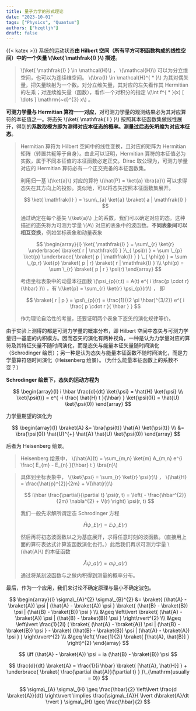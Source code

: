 ```yaml
---
title: 量子力学的形式理论
date: "2023-10-01"
tags: ["Physics", "Quantum"]
authors: ["hzqtljh"]
draft: false
---
```

{{< katex >}}
系统的运动状态**由 Hilbert 空间（所有平方可积函数构成的线性空间）中的一个矢量 \\(\ket{ \mathfrak{I} }\\) 描述**。

> \\(\ket{ \mathfrak{I} } \in \mathcal{H}\\) ， \\(\mathcal{H}\\) 可以为分立维空间，也可以为连续维空间。 \\(\bra{I} \in \mathcal{H}^{ \* }\\) 为其对偶矢量，把矢量映射为一个数。对分立维矢量，其对应的左矢看作其 Hermitian 的左乘；对连续维矢量（函数），看作一个对积分的指定 \\(\int f^{ \* }(x) [ \dots ] \mathrm{~d}^{3} x\\) 。

**可测力学量与 Hermitian 算符一一对应**，对可测力学量的观测结果必为其对应算符的本征值之一。将态矢 \\(\ket{ \mathfrak{ I } }\\) 按照其本征函数集做线性展开，得到的**系数取模方即为测得对应本征态的概率。测量过后态矢坍缩为对应本征态**。

> Hermitian 算符为 Hilbert 空间中的线性变换，且对应的矩阵为 Hermitian 矩阵（转置共轭等于自身）。由此可以证明，Hermitian 算符的本征值必为实数，属于不同本征值的本征函数必定正交。Dirac 取公理为，可测力学量对应的 Hermitian 算符必有一个正交完备的本征函数集。
> 
> 利用归一基 \\(\ket{a}\\) 对应的算符 \\(\hat{P} = \ket{a} \bra{a}\\) 可以求得态矢在其方向上的投影。类似地，可以将态矢按照本征函数集展开。
> 
> $$
\ket{ \mathfrak{I} } = \sum\_{a} \ket{a} \braket{ a | \mathfrak{I} }
  $$
> 
> 通过确定在每个基矢 \\(\ket{a}\\) 上的系数，我们可以确定对应的态。这种描述的态矢称为可测力学量 \\(A\\) 对应的表象中的波函数。**不同表象间可以相互变换**，例如坐标表象和动量表象
> 
> $$
 \begin{array}{l}
 \ket{ \mathfrak{I} } = \sum\_{r} \ket{r} \underbrace{ \braket{ r | \mathfrak{I} } }\_{ \psi(r) } = \sum \_{p} \ket{p} \underbrace{ \braket{ p | \mathfrak{I} } } \_{ \phi(p) } = \sum \_{p,r} \ket{p} \braket{ p | r} \braket{ r | \mathfrak{I} } \\\
 \phi(p) = \sum \_{r} \braket{ p | r } \psi(r)
 \end{array}
  $$
> 
> 考虑坐标表象中的动量本征函数 \\(\psi\_{p}(r,t) = A(t) e^{ i \frac{p \cdot r}{\hbar} }\\) ，有 \\(\ket{p} = \sum\_{r} \ket{r} \psi\_{p}(r)\\) ， 即
> 
> $$
 \braket{ r | p } = \psi\_{p}(r) = \frac{1}{(2 \pi \hbar)^{3/2}} e^{ i \frac{ p \cdot r }{ \hbar } }
  $$
> 
> 作为理论自洽性的考量，还要证明两个表象下态矢的演化规律等价。

由于实验上测得的都是可测力学量的概率分布，即 Hilbert 空间中态矢与可测力学量归一基底的内积模方。因而态矢的演化有两种视角，一种是认为力学量对应的算符及其特征矢量不随时间演化，而是态矢与能量本征矢量随时间演化（Schrodinger 绘景）；另一种是认为态矢与能量本征函数不随时间演化，而是力学量算符随时间演化（Heisenberg 绘景）。（为什么能量本征函数上的系数不变？）

**Schrodinger 绘景下，态矢的运动方程为**

$$
\begin{array}{l}
i \hbar \frac{d}{dt} \ket{\psi} = \hat{H} \ket{\psi} \\\
\ket{\psi(t)} = e^{ -i \frac{ \hat{H} t }{\hbar} } \ket{\psi(0)} = \hat{U} \ket{\psi(0)}
\end{array}
$$

力学量期望的演化为

$$
\begin{array}{l}
\braket{A} &= \bra{\psi(t)} \hat{A} \ket{\psi(t)} \\\
&= \bra{\psi(0)} \hat{U}^{+} \hat{A} \hat{U} \ket{\psi(0)}
\end{array}
$$

后者为 Heisenberg 绘景。

> Heisenberg 绘景中， \\(\hat{A}(t) = \sum\_{m,n} \ket{m} A\_{m,n} e^{i \frac{ E\_{m} - E\_{n} }{\hbar} t } \bra{n}\\)

> 具体到坐标表象中， \\(\ket{\psi} = \sum\_{r} \ket{r} \psi(r)\\) ， \\(\hat{H} = \frac{\hat{p}^{2}}{2m} + V(\hat{r})\\)
> 
> $$
 i\hbar \frac{\partial}{\partial t} \psi(r, t) = \left( - \frac{\hbar^{2}}{2m} \nabla^{2} + V(r) \right) \psi(r, t)
  $$
> 
> 我们一般先求解所谓定态 Schrodinger 方程
> 
> $$
 \hat{H} \psi\_{E}(r) = E \psi\_{E}(r)
  $$
> 
> 然后再将初态波函数以之为基底展开，求得任意时刻的波函数。（直接用上面的算符表达式计算波函数演化也行。）此后我们再求可测力学量 \\(\hat{A}\\) 的本征函数
> 
> $$
 \hat{A} \psi\_{a}(r) = a \psi\_{a}(r)
  $$
> 
> 通过将某刻波函数与之做内积得到测量的概率分布。

最后，作为一个应用，我们来讨论不确定原理与最小不确定波包。

$$
\begin{array}{l}
\sigma\_{A}^{2} \sigma\_{B}^{2} &= \braket{ (\hat{A} - \braket{A}) \psi | (\hat{A} - \braket{A}) \psi } \braket{ (\hat{B} - \braket{B}) \psi | (\hat{B} - \braket{B}) \psi } \\\
&\geq \left\lvert \braket{ (\hat{A} - \braket{A}) \psi | (\hat{B} - \braket{B}) \psi } \right\rvert^{2} \\\
&\geq \left\lvert \frac{1}{2i} ( \braket{ (\hat{A} - \braket{A}) \psi | (\hat{B} - \braket{B}) \psi } - \braket{ (\hat{B} - \braket{B}) \psi | (\hat{A} - \braket{A}) \psi } ) \right\rvert^{2} \\\
&\geq \left( \frac{1}{2i} \braket{ [\hat{A}, \hat{B}] } \right)^{2}
\end{array}
$$

$$
\iff (\hat{A} - \braket{A}) \psi = ia (\hat{B} - \braket{B}) \psi
$$

$$
\frac{d}{dt} \braket{A} = \frac{1}{i \hbar} \braket{ [\hat{A}, \hat{H}] } + \underbrace{ \braket{ \frac{\partial \hat{A}}{\partial t} } }\_{\mathrm{usually = 0}}
$$

$$
\sigma\_{A} \sigma\_{H} \geq \frac{\hbar}{2} \left\lvert \frac{d \braket{A}}{dt} \right\rvert \implies \frac{\sigma\_{A}}{ \lvert d\braket{A}/dt \rvert } \sigma\_{H} \geq \frac{\hbar}{2}
$$
